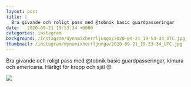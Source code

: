 ```yaml
---
layout: post
title: |
  Bra givande och roligt pass med @tobnik basic guardpasseringar
date:   2020-09-21 19:53:34 +0000
categories: instagram
background: /instagram/dynamixherrljunga/2020-09-21_19-53-34_UTC.jpg
thumbnail: /instagram/dynamixherrljunga/2020-09-21_19-53-34_UTC.jpg
---
```

Bra givande och roligt pass med @tobnik basic guardpasseringar, kimura och americana. Härligt för kropp och själ 😊 



<img src='/www-dynamix-herrljunga/instagram/dynamixherrljunga/2020-09-21_19-53-34_UTC.jpg' class='img-fluid' />
